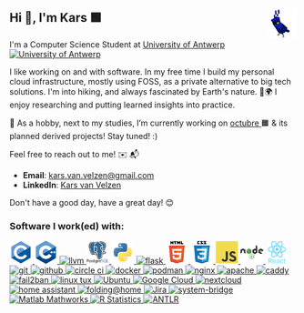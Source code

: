 ## Hi 👋, I'm Kars 🟩 <img align="right" width="50" height="50" src="https://github.com/JeCheeseSmith/JeCheeseSmith/blob/55f206497b68af4d7cb55df8571f9736e015f614/kwiek-slower.gif" alt="Blue Minecraft parrot named Kwiek - dancing"> 
<p>
   I'm a Computer Science Student at
<a href="https://www.uantwerpen.be/" target="_blank"> University of Antwerp
<img src="https://www.uantwerpen.be/favicon.ico" 
alt="University of Antwerp" 
width="16" height="16"/> </a> 
</p>
<p>I like working on and with software. In my free time I build my personal cloud infrastructure, mostly using FOSS, as a private alternative to big tech solutions. 
   I'm into hiking, and always fascinated by Earth's nature. 🌱🌍 I enjoy researching and putting learned insights into practice.
 </p>

🔭 As a hobby, next to my studies, I’m currently working on <a href="https://www.octubre.be/" target="_blank"> octubre </a> 🟧 & its planned derived projects! Stay tuned! :)

Feel free to reach out to me! ✉️ 📬
- **Email**: [kars.van.velzen@gmail.com](mailto:kars.van.velzen@gmail.com)
- **LinkedIn**: <a href="https://www.linkedin.com/in/kars-van-velzen" target="_blank"> Kars van Velzen</a>

Don't have a good day, have a great day! 😊

### Software I work(ed) with:

<p>
<a href="https://www.cprogramming.com/" target="_blank" rel="noreferrer"> <img src="https://raw.githubusercontent.com/devicons/devicon/master/icons/c/c-original.svg" alt="c" width="40" height="40"/> </a> 
<a href="https://www.w3schools.com/cpp/" target="_blank" rel="noreferrer"> <img src="https://raw.githubusercontent.com/devicons/devicon/master/icons/cplusplus/cplusplus-original.svg" alt="cplusplus" width="40" height="40"/> </a>
<a href="https://llvm.org/" target="_blank" rel="noreferrer"> <img src="https://llvm.org/favicon.ico" alt="llvm" width="40" height="40"/> </a>
<a href="https://www.postgresql.org" target="_blank" rel="noreferrer"> <img src="https://raw.githubusercontent.com/devicons/devicon/master/icons/postgresql/postgresql-original-wordmark.svg" alt="postgresql" width="40" height="40"/> </a>
<a href="https://www.python.org" target="_blank" rel="noreferrer"> <img src="https://raw.githubusercontent.com/devicons/devicon/master/icons/python/python-original.svg" alt="python" width="40" height="40"/> </a>
<a href="https://flask.palletsprojects.com/" target="_blank" rel="noreferrer"> <img src="https://flask.palletsprojects.com/en/stable/_static/shortcut-icon.png" alt="flask" width="40" height="40"/> </a>
<a href="https://www.w3.org/html/" target="_blank" rel="noreferrer"> <img src="https://raw.githubusercontent.com/devicons/devicon/master/icons/html5/html5-original-wordmark.svg" alt="html5" width="40" height="40"/> </a>
<a href="https://www.w3schools.com/css/" target="_blank" rel="noreferrer"> <img src="https://raw.githubusercontent.com/devicons/devicon/master/icons/css3/css3-original-wordmark.svg" alt="css3" width="40" height="40"/> </a>
<a href="https://developer.mozilla.org/en-US/docs/Web/JavaScript" target="_blank" rel="noreferrer"> <img src="https://raw.githubusercontent.com/devicons/devicon/master/icons/javascript/javascript-original.svg" alt="javascript" width="40" height="40"/> </a>
<a href="https://nodejs.org" target="_blank" rel="noreferrer"> <img src="https://raw.githubusercontent.com/devicons/devicon/master/icons/nodejs/nodejs-original-wordmark.svg" alt="nodejs" width="40" height="40"/> </a>
<a href="https://reactjs.org/" target="_blank" rel="noreferrer"> <img src="https://raw.githubusercontent.com/devicons/devicon/master/icons/react/react-original-wordmark.svg" alt="react" width="40" height="40"/> </a>
<a href="https://git-scm.com/" target="_blank" rel="noreferrer"> <img src="https://www.vectorlogo.zone/logos/git-scm/git-scm-icon.svg" alt="git" width="40" height="40"/> </a>
<a href="https://github.com" target="_blank" rel="noreferrer"> <img src="https://github.com/favicon.ico" alt="github" width="40" height="40"/> </a>
<a href="https://circleci.com/" target="_blank" rel="noreferrer"> <img src="https://circleci.com/favicon.ico" alt="circle ci" width="40" height="40"/> </a>
<a href="https://www.docker.com/" target="_blank" rel="noreferrer"> <img src="https://www.docker.com/wp-content/uploads/2024/02/cropped-docker-logo-favicon-32x32.png" alt="docker" width="40" height="40"/> </a>
<a href="https://www.podman.io/" target="_blank" rel="noreferrer"> <img src="https://podman.io/favicon.ico" alt="podman" width="40" height="40"/> </a>
<a href="https://nginx.org/" target="_blank" rel="noreferrer"> <img src="https://nginx.org/favicon.ico" alt="nginx" width="40" height="40"/> </a>
<a href="https://www.apache.org" target="_blank" rel="noreferrer"> <img src="https://www.apache.org/favicon.ico" alt="apache" width="40" height="40"/> </a>
<a href="https://caddyserver.com/" target="_blank" rel="noreferrer"> <img src="https://caddyserver.com/resources/images/favicon.png?v=9232ceb" alt="caddy" width="40" height="40"/> </a>
<a href="https://github.com/fail2ban/fail2ban" target="_blank" rel="noreferrer"> <img src="https://avatars.githubusercontent.com/u/1087378?s=48&v=4" alt="fail2ban" width="40" height="40"/> </a>
<a href="https://www.kernel.org/" target="_blank" rel="noreferrer"> <img src="https://www.kernel.org/theme/images/logos/favicon.png" alt="linux tux" width="40" height="40"/> </a>
<a href="https://www.ubuntu.com/" target="_blank" rel="noreferrer"> <img src="https://assets.ubuntu.com/v1/be7e4cc6-COF-favicon-32x32.png" alt="Ubuntu" width="40" height="40"/> </a>
<a href="https://cloud.google.com" target="_blank" rel="noreferrer"> <img src="https://cloud.google.com/favicon.ico" alt="Google Cloud" width="40" height="40"/> </a>
<a href="https://www.nextcloud.com/" target="_blank" rel="noreferrer"> <img src="https://nextcloud.com/c/uploads/2022/03/favicon.png" alt="nextcloud" width="40" height="40"/> </a>
<a href="https://www.home-assistant.io/" target="_blank" rel="noreferrer"> <img src="https://www.home-assistant.io/images/favicon-192x192.png" alt="home assistant" width="40" height="40"/> </a>
<a href="https://foldingathome.org" target="_blank" rel="noreferrer"> <img src="https://foldingathome.org/favicon.ico" alt="folding@home" width="40" height="40"/> </a>
<a href="https://jira.atlassian.com/" target="_blank" rel="noreferrer"> <img src="https://jira.atlassian.com/favicon.ico" alt="Jira" width="40" height="40"/> </a>
<a href="https://system-bridge.timmo.dev" target="_blank" rel="noreferrer"> <img src="https://system-bridge.timmo.dev/favicon.ico" alt="system-bridge" width="40" height="40"/> </a>
<a href="https://mathworks.com/" target="_blank" rel="noreferrer"> <img src="https://nl.mathworks.com/etc.clientlibs/mathworks/clientlibs/customer-ui/templates/common/resources/images/favicon.20250219212258303.ico" alt="Matlab Mathworks" width="40" height="40"/> </a>
<a href="https://www.r-project.org/" target="_blank" rel="noreferrer"> <img src="https://www.r-project.org/Rlogo.png" alt="R Statistics" width="40" height="40"/> </a> 
<a href="https://www.antlr.org/" target="_blank" rel="noreferrer"> <img src="https://www.antlr.org//favicon.ico" alt="ANTLR" width="40" height="40"/> </a> 


